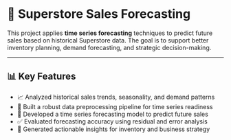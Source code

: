 # 🛒 Superstore Sales Forecasting

This project applies **time series forecasting** techniques to predict future sales based on historical Superstore data. The goal is to support better inventory planning, demand forecasting, and strategic decision-making.

---

## 📊 Key Features

- 📈 Analyzed historical sales trends, seasonality, and demand patterns
- 🧹 Built a robust data preprocessing pipeline for time series readiness
- 🔮 Developed a time series forecasting model to predict future sales
- ✅ Evaluated forecasting accuracy using residual and error analysis
- 📌 Generated actionable insights for inventory and business strategy
